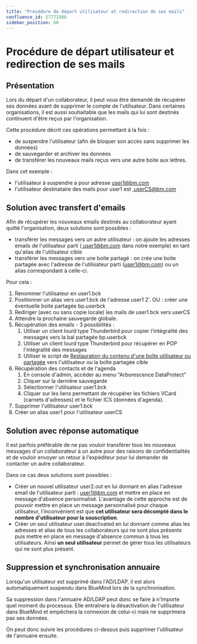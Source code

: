 ```yaml
---
title: "Procédure de départ utilisateur et redirection de ses mails"
confluence_id: 57771508
sidebar_position: 60
---
```

# Procédure de départ utilisateur et redirection de ses mails


## Présentation

Lors du départ d'un collaborateur, il peut vous être demandé de récupérer ses données avant de supprimer le compte de l'utilisateur. Dans certaines organisations, il est aussi souhaitable que les mails qui lui sont destinés continuent d'être reçus par l'organisation.

Cette procédure décrit ces opérations permettant à la fois :

- de suspendre l'utilisateur (afin de bloquer son accès sans supprimer les données)
- de sauvegarder et archiver les données
- de transférer les nouveaux mails reçus vers une autre boite aux lettres.


Dans cet exemple :

- l'utilisateur à suspendre a pour adresse [user1@bm.com](mailto:user1@bm.com)
- l'utilisateur destinataire des mails pour user1 est [ userCS@bm.com ](mailto:userCS@bm.com)


## Solution avec transfert d'emails

Afin de récupérer les nouveaux emails destinés au collaborateur ayant quitté l'organisation, deux solutions sont possibles :

- transférer les messages vers un autre utilisateur : on ajoute les adresses emails de l'utilisateur parti ([ user1@bm.com](mailto:user1@bm.com) dans notre exemple) en tant qu'alias de l'utilisateur cible
- transférer les messages vers une boite partagé : on crée une boite partagée avec l'adresse de l'utilisateur parti (user1@bm.com) ou un alias correspondant à celle-ci.


Pour cela :

1. Renommer l'utilisateur en user1.bck
2. Positionner un alias vers user1.bck de l'adresse user1 2'. OU : créer une éventuelle boite partagée bp.userbck
3. Rediriger (avec ou sans copie locale) les mails de user1.bck vers userCS
4. Attendre la prochaine sauvegarde globale.
5. Récupération des emails - 3 possibilités :
    1. Utiliser un client lourd type Thunderbird pour copier l'intégralité des messages vers la bal partagée bp.userbck
    2. Utiliser un client lourd type Thunderbird pour récupérer en POP l'intégralité des messages
    3. Utiliser le script de [Restauration du contenu d'une boîte utilisateur ou partagée](/Base_de_connaissance/Restauration_du_contenu_d_une_boîte_utilisateur_ou_partagée/) vers l'utilisateur ou la boîte partagée cible
6. Récupération des contacts et de l'agenda
    1. En console d'admin, accéder au menu "Arborescence DataProtect"
    2. Cliquer sur la dernière sauvegarde
    3. Sélectionner l'utilisateur user1.bck
    4. Cliquer sur les liens permettant de récupérer les fichiers VCard (carnets d'adresses) et le fichier ICS (données d'agenda).
7. Supprimer l'utilisateur user1.bck
8. Créer un alias user1 pour l'utilisateur userCS


## Solution avec réponse automatique

Il est parfois préférable de ne pas vouloir transférer tous les nouveaux messages d'un collaborateur à un autre pour des raisons de confidentialités et de vouloir envoyer un retour à l'expéditeur pour lui demander de contacter un autre collaborateur.

Dans ce cas deux solutions sont possibles :

- Créer un nouvel utilisateur user2.out en lui donnant en alias l'adresse email de l'utilisateur parti : user1@bm.com et mettre en place en message d'absence personnalisé. L'avantage de cette approche est de pouvoir mettre en place un message personnalisé pour chaque utilisateur, l'inconvénient est que **cet utilisateur sera décompté dans le nombre d'utilisateur pour la souscription**.
- Créer un seul utilisateur user.deactivated en lui donnant comme alias les adresses et alias de tous les collaborateurs qui ne sont plus présents puis mettre en place en message d'absence commun à tous les utilisateurs. Ainsi **un seul utilisateur** permet de gérer tous les utilisateurs qui ne sont plus présent.


## Suppression et synchronisation annuaire

Lorsqu'un utilisateur est supprimé dans l'AD/LDAP, il est alors automatiquement suspendu dans BlueMind lors de la synchronisation.

Sa suppression dans l'annuaire AD/LDAP peut donc se faire à n'importe quel moment du processus. Elle entraînera la désactivation de l'utilisateur dans BlueMind et empêchera la connexion de celui-ci mais ne supprimera pas ses données.

On peut donc suivre les procédures ci-dessus puis supprimer l'utilisateur de l'annuaire ensuite.


